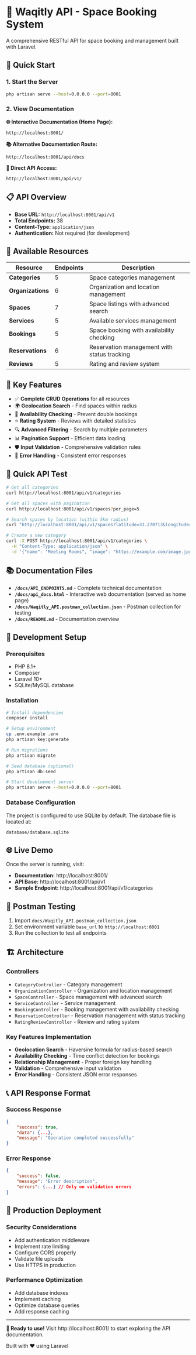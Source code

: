 # 🏢 Waqitly API - Space Booking System

A comprehensive RESTful API for space booking and management built with Laravel.

## 🚀 Quick Start

### 1. Start the Server
```bash
php artisan serve --host=0.0.0.0 --port=8001
```

### 2. View Documentation
**🌐 Interactive Documentation (Home Page):**
```
http://localhost:8001/
```

**📚 Alternative Documentation Route:**
```
http://localhost:8001/api/docs
```

**🔗 Direct API Access:**
```
http://localhost:8001/api/v1/
```

## 📋 API Overview

- **Base URL:** `http://localhost:8001/api/v1`
- **Total Endpoints:** 38
- **Content-Type:** `application/json`
- **Authentication:** Not required (for development)

## 🎯 Available Resources

| Resource | Endpoints | Description |
|----------|-----------|-------------|
| **Categories** | 5 | Space categories management |
| **Organizations** | 6 | Organization and location management |
| **Spaces** | 7 | Space listings with advanced search |
| **Services** | 5 | Available services management |
| **Bookings** | 5 | Space booking with availability checking |
| **Reservations** | 6 | Reservation management with status tracking |
| **Reviews** | 5 | Rating and review system |

## 🌟 Key Features

- ✅ **Complete CRUD Operations** for all resources
- 🌍 **Geolocation Search** - Find spaces within radius
- 📅 **Availability Checking** - Prevent double bookings
- ⭐ **Rating System** - Reviews with detailed statistics
- 🔍 **Advanced Filtering** - Search by multiple parameters
- 📊 **Pagination Support** - Efficient data loading
- 🛡️ **Input Validation** - Comprehensive validation rules
- 🚨 **Error Handling** - Consistent error responses

## 🧪 Quick API Test

```bash
# Get all categories
curl http://localhost:8001/api/v1/categories

# Get all spaces with pagination
curl http://localhost:8001/api/v1/spaces?per_page=5

# Search spaces by location (within 5km radius)
curl "http://localhost:8001/api/v1/spaces?latitude=33.270713&longitude=44.374251&radius=5"

# Create a new category
curl -X POST http://localhost:8001/api/v1/categories \
  -H "Content-Type: application/json" \
  -d '{"name": "Meeting Rooms", "image": "https://example.com/image.jpg"}'
```

## 📚 Documentation Files

- **`/docs/API_ENDPOINTS.md`** - Complete technical documentation
- **`/docs/api_docs.html`** - Interactive web documentation (served as home page)
- **`/docs/Waqitly_API.postman_collection.json`** - Postman collection for testing
- **`/docs/README.md`** - Documentation overview

## 🔧 Development Setup

### Prerequisites
- PHP 8.1+
- Composer
- Laravel 10+
- SQLite/MySQL database

### Installation
```bash
# Install dependencies
composer install

# Setup environment
cp .env.example .env
php artisan key:generate

# Run migrations
php artisan migrate

# Seed database (optional)
php artisan db:seed

# Start development server
php artisan serve --host=0.0.0.0 --port=8001
```

### Database Configuration
The project is configured to use SQLite by default. The database file is located at:
```
database/database.sqlite
```

## 🌐 Live Demo

Once the server is running, visit:
- **Documentation:** http://localhost:8001/
- **API Base:** http://localhost:8001/api/v1
- **Sample Endpoint:** http://localhost:8001/api/v1/categories

## 📱 Postman Testing

1. Import `docs/Waqitly_API.postman_collection.json`
2. Set environment variable `base_url` to `http://localhost:8001`
3. Run the collection to test all endpoints

## 🏗️ Architecture

### Controllers
- `CategoryController` - Category management
- `OrganizationController` - Organization and location management
- `SpaceController` - Space management with advanced search
- `ServiceController` - Service management
- `BookingController` - Booking management with availability checking
- `ReservationController` - Reservation management with status tracking
- `RatingReviewController` - Review and rating system

### Key Features Implementation
- **Geolocation Search** - Haversine formula for radius-based search
- **Availability Checking** - Time conflict detection for bookings
- **Relationship Management** - Proper foreign key handling
- **Validation** - Comprehensive input validation
- **Error Handling** - Consistent JSON error responses

## 📞 API Response Format

### Success Response
```json
{
    "success": true,
    "data": {...},
    "message": "Operation completed successfully"
}
```

### Error Response
```json
{
    "success": false,
    "message": "Error description",
    "errors": {...} // Only on validation errors
}
```

## 🚀 Production Deployment

### Security Considerations
- Add authentication middleware
- Implement rate limiting
- Configure CORS properly
- Validate file uploads
- Use HTTPS in production

### Performance Optimization
- Add database indexes
- Implement caching
- Optimize database queries
- Add response caching

---

**🎉 Ready to use!** Visit http://localhost:8001/ to start exploring the API documentation.

Built with ❤️ using Laravel